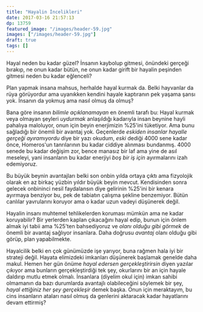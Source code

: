 ```yaml
---
title: "Hayalin İncelikleri"
date: 2017-03-16 21:57:13
dp: 13759
featured_image: "/images/header-59.jpg"
images: ["/images/header-59.jpg"]
draft: true
tags: []
---
```


Hayal neden bu kadar güzel? İnsanın kaybolup gitmesi, önündeki gerçeği bırakıp,
ne onun kadar bütün, ne onun kadar girift bir hayalin peşinden gitmesi neden bu
kadar eğlenceli?

Plan yapmak insana mahsus, herhalde hayal kurmak da. Belki hayvanlar da rüya
görüyordur ama uyanıkken kendini hayale kaptıranın pek yaşama şansı yok. İnsanın
da yokmuş ama nasıl olmuş da olmuş?

Bana göre insanın *bilimle açıklanamayan* en önemli tarafı bu: Hayal kurmak veya
olmayan şeyleri *uydurmak* anlaşıldığı kadarıyla insan beynine hayli pahalıya
maloluyor, onun için beyin enerjimizin %25'ini tüketiyor. Ama bunu sağladığı bir
önemli bir avantaj yok. Geçenlerde *eskiden insanlar hayalle gerçeği
ayıramıyordu* diye bir yazı okudum, *eski* dediği 4000 sene kadar önce,
Homeros'un tanrılarının bu kadar ciddiye alınması bundanmış. 4000 senede bu
kadar değişim zor, bence manasız bir laf ama yine de asıl meseleyi, yani
insanların bu kadar enerjiyi *boş bir iş için* ayırmalarını izah edemiyoruz.

Bu büyük beynin avantajları belki son onbin yılda ortaya çıktı ama fizyolojik
olarak en az birkaç yüzbin yıldır büyük beyin mevcut. Kendisinden sonra gelecek
onbininci nesil faydalansın diye gelirinin %25'ini bir kenara ayırmaya benziyor
bu, pek de tabiatın çalışma şekline benzemiyor. Bütün canlılar yavrularını
koruyor ama o kadar uzun vadeyi düşünerek değil.

Hayalin insanı muhtemel tehlikelerden koruması mümkün ama ne kadar koruyabilir?
Bir yerlerden kaplan çıkacağını hayal edip, bunun için önlem almak iyi tabii ama
%25'ten bahsediyoruz ve *olanı olduğu gibi görmek* de önemli bir avantaj
sağlıyor insanlara. Daha doğrusu *avantaj* olanı olduğu gibi görüp, plan
yapabilmekte.

Hayalcilik belki en çok günümüzde işe yarıyor, buna rağmen hala iyi bir strateji
değil. Hayata elimizdeki imkanları düşünerek başlamak genelde daha makul. Hemen
her gün önüme *hayal edersen gerçekleştirirsin* diyen yazılar çıkıyor ama
bunların gerçekleştirdiği tek şey, okurlarını bir an için hayale daldırıp mutlu
etmek olmalı. İnsanlara (diyelim okul için) imkan sahibi olmamanın da bazı
durumlarda avantajlı olabileceğini söylemek bir şey, *hayal ettiğiniz her şey
gerçekleşir* demek başka. Onun için meraktayım, bu cins insanların ataları nasıl
olmuş da genlerini aktaracak kadar hayatlarını devam ettirmiş?



